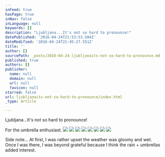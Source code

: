 ```yaml
---
inFeed: true
hasPage: true
inNav: false
inLanguage: null
keywords: []
description: "Ljubljana...It's not so hard to pronounce!"
datePublished: '2016-04-24T21:53:53.584Z'
dateModified: '2016-04-24T21:45:27.551Z'
title: ''
author: []
sourcePath: _posts/2016-04-24-ljubljanaits-not-so-hard-to-pronounce.md
published: true
authors: []
publisher:
  name: null
  domain: null
  url: null
  favicon: null
starred: false
url: ljubljanaits-not-so-hard-to-pronounce/index.html
_type: Article

---
```

Ljubljana...It's not so hard to pronounce!

For the umbrella enthusiast.
![](https://the-grid-user-content.s3-us-west-2.amazonaws.com/adbbb6ba-71ad-4aa6-b873-effcc961fb7a.jpg)
![](https://s3-us-west-2.amazonaws.com/the-grid-img/p/f46fe434009c8063bff22f37157fc2dbb793a566.jpg)
![](https://the-grid-user-content.s3-us-west-2.amazonaws.com/2e4aefec-ef8c-4f79-a936-667151a6a35f.jpg)
![](https://s3-us-west-2.amazonaws.com/the-grid-img/p/843adbb9fff0142b48f6e2ca3b6b8e3f8453799a.jpg)
![](https://s3-us-west-2.amazonaws.com/the-grid-img/p/a72044843c16fdebad8127a955f6a3594c4725bf.jpg)
![](https://the-grid-user-content.s3-us-west-2.amazonaws.com/97c6cdd4-3712-41a2-a101-217d4e9ce5e9.jpg)
![](https://the-grid-user-content.s3-us-west-2.amazonaws.com/f3bed65e-6f01-4775-89a4-f0c890c13097.jpg)
![](https://the-grid-user-content.s3-us-west-2.amazonaws.com/72f9a06a-bde0-4b54-b923-b9085f5b6eea.jpg)

Side note... At first, I was rather upset the weather was gloomy and wet. Once I was there, I was beyond grateful because I think the rain + umbrellas added interest.